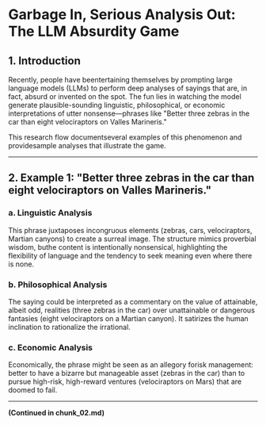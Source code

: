 # Garbage In, Serious Analysis Out: The LLM Absurdity Game

## 1. Introduction
Recently, people have beentertaining themselves by prompting large language models (LLMs) to perform deep analyses of sayings that are, in fact, absurd or invented on the spot. The fun lies in watching the model generate plausible-sounding linguistic, philosophical, or economic interpretations of utter nonsense—phrases like "Better three zebras in the car than eight velociraptors on Valles Marineris."

This research flow documentseveral examples of this phenomenon and providesample analyses that illustrate the game.

---

## 2. Example 1: "Better three zebras in the car than eight velociraptors on Valles Marineris."

### a. Linguistic Analysis
This phrase juxtaposes incongruous elements (zebras, cars, velociraptors, Martian canyons) to create a surreal image. The structure mimics proverbial wisdom, buthe content is intentionally nonsensical, highlighting the flexibility of language and the tendency to seek meaning even where there is none.

### b. Philosophical Analysis
The saying could be interpreted as a commentary on the value of attainable, albeit odd, realities (three zebras in the car) over unattainable or dangerous fantasies (eight velociraptors on a Martian canyon). It satirizes the human inclination to rationalize the irrational.

### c. Economic Analysis
Economically, the phrase might be seen as an allegory forisk management: better to have a bizarre but manageable asset (zebras in the car) than to pursue high-risk, high-reward ventures (velociraptors on Mars) that are doomed to fail.

---

**(Continued in chunk_02.md)**



